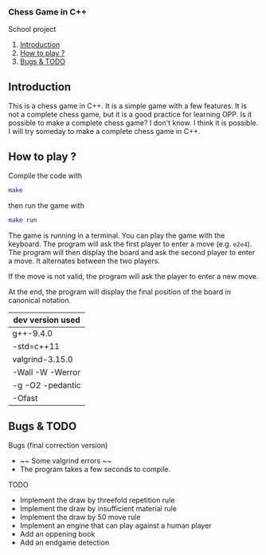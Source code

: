 ### Chess Game in C++

<summary>School project</summary>

1. [Introduction](#introduction)
2. [How to play ?](#How-to-play)
3. [Bugs & TODO](#bugs--todo)

## Introduction

This is a chess game in C++. It is a simple game with a few features. It is not a complete chess game, but it is a good practice for learning OPP. Is it possible to make a complete chess game? I don't know. I think it is possible. I will try someday to make a complete chess game in C++.

## How to play ?

Compile the code with

```bash
make
```

then run the game with

```bash
make run
```

The game is running in a terminal. You can play the game with the keyboard. The program will ask the first player to enter a move (e.g. `e2e4`). The program will then display the board and ask the second player to enter a move. It alternates between the two players.

If the move is not valid, the program will ask the player to enter a new move.

At the end, the program will display the final position of the board in canonical notation.



| dev version used |
| ---------------- |
| g++-9.4.0        |
| -std=c++11       |
| valgrind-3.15.0  |
| -Wall -W -Werror |
| -g -O2 -pedantic |
| -Ofast           |

</details>

## Bugs & TODO

Bugs (final correction version)

- ~~ Some valgrind errors ~~
- The program takes a few seconds to compile.

TODO

- Implement the draw by threefold repetition rule
- Implement the draw by insufficient material rule
- Implement the draw by 50 move rule
- Implement an engine that can play against a human player
- Add an oppening book
- Add an endgame detection
